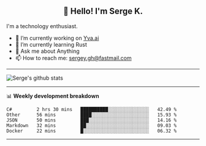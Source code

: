 <h2 align="center">👋 Hello! I'm Serge K.</h2>

I'm a technology enthusiast.

- 🔭 I’m currently working on [Yva.ai](https://www.yva.ai/)
- 🌱 I’m currently learning Rust
- 💬 Ask me about Anything
- 📫 How to reach me: sergey.gh@fastmail.com

-------
![Serge's github stats](https://github-readme-stats.vercel.app/api?username=phnx47&show_icons=true&theme=dark&count_private=true)

-------

📊 **Weekly development breakdown**
<!--START_SECTION:waka-->
```text
C#         2 hrs 30 mins   ██████████░░░░░░░░░░░░░░░   42.49 % 
Other      56 mins         ████░░░░░░░░░░░░░░░░░░░░░   15.93 % 
JSON       50 mins         ███░░░░░░░░░░░░░░░░░░░░░░   14.16 % 
Markdown   32 mins         ██░░░░░░░░░░░░░░░░░░░░░░░   09.03 % 
Docker     22 mins         █░░░░░░░░░░░░░░░░░░░░░░░░   06.32 %
```
<!--END_SECTION:waka-->
-------

